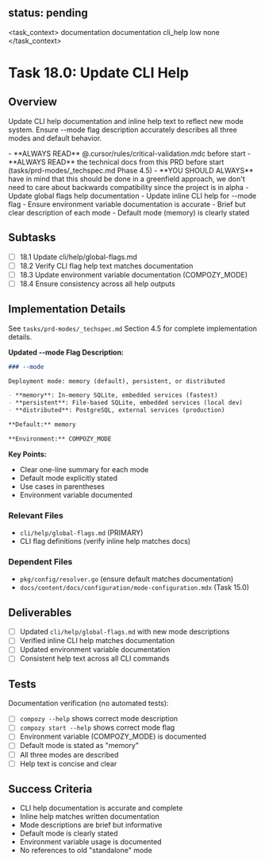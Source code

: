 ## status: pending

<task_context>
<domain>documentation</domain>
<type>documentation</type>
<scope>cli_help</scope>
<complexity>low</complexity>
<dependencies>none</dependencies>
</task_context>

# Task 18.0: Update CLI Help

## Overview

Update CLI help documentation and inline help text to reflect new mode system. Ensure --mode flag description accurately describes all three modes and default behavior.

<critical>
- **ALWAYS READ** @.cursor/rules/critical-validation.mdc before start
- **ALWAYS READ** the technical docs from this PRD before start (tasks/prd-modes/_techspec.md Phase 4.5)
- **YOU SHOULD ALWAYS** have in mind that this should be done in a greenfield approach, we don't need to care about backwards compatibility since the project is in alpha
</critical>

<requirements>
- Update global flags help documentation
- Update inline CLI help for --mode flag
- Ensure environment variable documentation is accurate
- Brief but clear description of each mode
- Default mode (memory) is clearly stated
</requirements>

## Subtasks

- [ ] 18.1 Update cli/help/global-flags.md
- [ ] 18.2 Verify CLI flag help text matches documentation
- [ ] 18.3 Update environment variable documentation (COMPOZY_MODE)
- [ ] 18.4 Ensure consistency across all help outputs

## Implementation Details

See `tasks/prd-modes/_techspec.md` Section 4.5 for complete implementation details.

**Updated --mode Flag Description:**

```markdown
### --mode

Deployment mode: memory (default), persistent, or distributed

- **memory**: In-memory SQLite, embedded services (fastest)
- **persistent**: File-based SQLite, embedded services (local dev)
- **distributed**: PostgreSQL, external services (production)

**Default:** memory

**Environment:** COMPOZY_MODE
```

**Key Points:**
- Clear one-line summary for each mode
- Default mode explicitly stated
- Use cases in parentheses
- Environment variable documented

### Relevant Files

- `cli/help/global-flags.md` (PRIMARY)
- CLI flag definitions (verify inline help matches docs)

### Dependent Files

- `pkg/config/resolver.go` (ensure default matches documentation)
- `docs/content/docs/configuration/mode-configuration.mdx` (Task 15.0)

## Deliverables

- [ ] Updated `cli/help/global-flags.md` with new mode descriptions
- [ ] Verified inline CLI help matches documentation
- [ ] Updated environment variable documentation
- [ ] Consistent help text across all CLI commands

## Tests

Documentation verification (no automated tests):
- [ ] `compozy --help` shows correct mode description
- [ ] `compozy start --help` shows correct mode flag
- [ ] Environment variable (COMPOZY_MODE) is documented
- [ ] Default mode is stated as "memory"
- [ ] All three modes are described
- [ ] Help text is concise and clear

## Success Criteria

- CLI help documentation is accurate and complete
- Inline help matches written documentation
- Mode descriptions are brief but informative
- Default mode is clearly stated
- Environment variable usage is documented
- No references to old "standalone" mode
